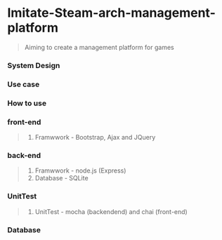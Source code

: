 # Imitate-Steam-arch-management-platform
> Aiming to create a management platform for games

### System Design

### Use case

### How to use

### front-end
> 1. Framwwork - Bootstrap, Ajax and JQuery
### back-end
> 1. Framwwork - node.js (Express)
> 2. Database - SQLite
### UnitTest
> 1. UnitTest - mocha (backendend) and chai (front-end)

### Database
